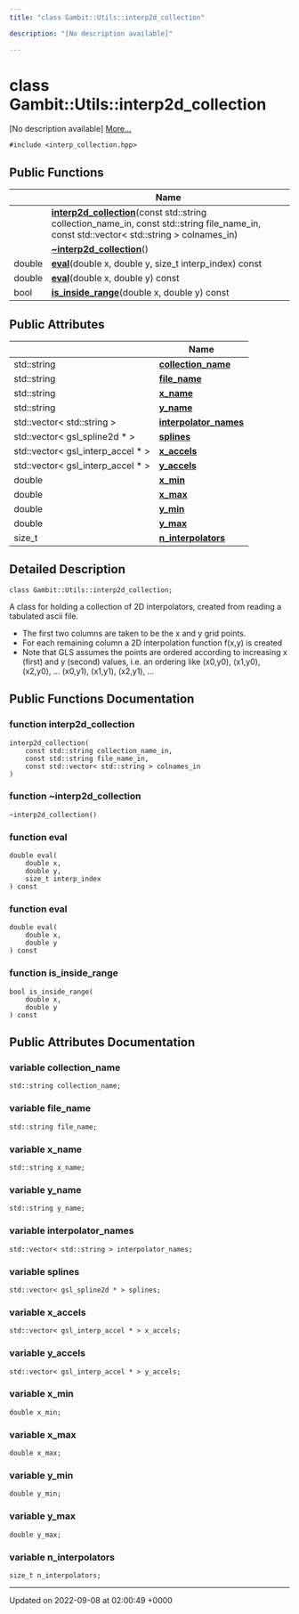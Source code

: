 ```yaml
---
title: "class Gambit::Utils::interp2d_collection"

description: "[No description available]"

---
```


# class Gambit::Utils::interp2d_collection



[No description available] [More...](#detailed-description)


`#include <interp_collection.hpp>`

## Public Functions

|                | Name           |
| -------------- | -------------- |
| | **[interp2d_collection](/documentation/code/classes/classgambit_1_1utils_1_1interp2d__collection/#function-gambitutilsinterp2d-collection-interp2d-collection)**(const std::string collection_name_in, const std::string file_name_in, const std::vector< std::string > colnames_in) |
| | **[~interp2d_collection](/documentation/code/classes/classgambit_1_1utils_1_1interp2d__collection/#function-gambitutilsinterp2d-collection-interp2d-collection)**() |
| double | **[eval](/documentation/code/classes/classgambit_1_1utils_1_1interp2d__collection/#function-gambitutilsinterp2d-collection-eval)**(double x, double y, size_t interp_index) const |
| double | **[eval](/documentation/code/classes/classgambit_1_1utils_1_1interp2d__collection/#function-gambitutilsinterp2d-collection-eval)**(double x, double y) const |
| bool | **[is_inside_range](/documentation/code/classes/classgambit_1_1utils_1_1interp2d__collection/#function-gambitutilsinterp2d-collection-is-inside-range)**(double x, double y) const |

## Public Attributes

|                | Name           |
| -------------- | -------------- |
| std::string | **[collection_name](/documentation/code/classes/classgambit_1_1utils_1_1interp2d__collection/#variable-gambitutilsinterp2d-collection-collection-name)**  |
| std::string | **[file_name](/documentation/code/classes/classgambit_1_1utils_1_1interp2d__collection/#variable-gambitutilsinterp2d-collection-file-name)**  |
| std::string | **[x_name](/documentation/code/classes/classgambit_1_1utils_1_1interp2d__collection/#variable-gambitutilsinterp2d-collection-x-name)**  |
| std::string | **[y_name](/documentation/code/classes/classgambit_1_1utils_1_1interp2d__collection/#variable-gambitutilsinterp2d-collection-y-name)**  |
| std::vector< std::string > | **[interpolator_names](/documentation/code/classes/classgambit_1_1utils_1_1interp2d__collection/#variable-gambitutilsinterp2d-collection-interpolator-names)**  |
| std::vector< gsl_spline2d * > | **[splines](/documentation/code/classes/classgambit_1_1utils_1_1interp2d__collection/#variable-gambitutilsinterp2d-collection-splines)**  |
| std::vector< gsl_interp_accel * > | **[x_accels](/documentation/code/classes/classgambit_1_1utils_1_1interp2d__collection/#variable-gambitutilsinterp2d-collection-x-accels)**  |
| std::vector< gsl_interp_accel * > | **[y_accels](/documentation/code/classes/classgambit_1_1utils_1_1interp2d__collection/#variable-gambitutilsinterp2d-collection-y-accels)**  |
| double | **[x_min](/documentation/code/classes/classgambit_1_1utils_1_1interp2d__collection/#variable-gambitutilsinterp2d-collection-x-min)**  |
| double | **[x_max](/documentation/code/classes/classgambit_1_1utils_1_1interp2d__collection/#variable-gambitutilsinterp2d-collection-x-max)**  |
| double | **[y_min](/documentation/code/classes/classgambit_1_1utils_1_1interp2d__collection/#variable-gambitutilsinterp2d-collection-y-min)**  |
| double | **[y_max](/documentation/code/classes/classgambit_1_1utils_1_1interp2d__collection/#variable-gambitutilsinterp2d-collection-y-max)**  |
| size_t | **[n_interpolators](/documentation/code/classes/classgambit_1_1utils_1_1interp2d__collection/#variable-gambitutilsinterp2d-collection-n-interpolators)**  |

## Detailed Description

```
class Gambit::Utils::interp2d_collection;
```


A class for holding a collection of 2D interpolators, created from reading a tabulated ascii file.

* The first two columns are taken to be the x and y grid points.
* For each remaining column a 2D interpolation function f(x,y) is created
* Note that GLS assumes the points are ordered according to increasing x (first) and y (second) values, i.e. an ordering like (x0,y0), (x1,y0), (x2,y0), ... (x0,y1), (x1,y1), (x2,y1), ... 

## Public Functions Documentation

### function interp2d_collection

```
interp2d_collection(
    const std::string collection_name_in,
    const std::string file_name_in,
    const std::vector< std::string > colnames_in
)
```


### function ~interp2d_collection

```
~interp2d_collection()
```


### function eval

```
double eval(
    double x,
    double y,
    size_t interp_index
) const
```


### function eval

```
double eval(
    double x,
    double y
) const
```


### function is_inside_range

```
bool is_inside_range(
    double x,
    double y
) const
```


## Public Attributes Documentation

### variable collection_name

```
std::string collection_name;
```


### variable file_name

```
std::string file_name;
```


### variable x_name

```
std::string x_name;
```


### variable y_name

```
std::string y_name;
```


### variable interpolator_names

```
std::vector< std::string > interpolator_names;
```


### variable splines

```
std::vector< gsl_spline2d * > splines;
```


### variable x_accels

```
std::vector< gsl_interp_accel * > x_accels;
```


### variable y_accels

```
std::vector< gsl_interp_accel * > y_accels;
```


### variable x_min

```
double x_min;
```


### variable x_max

```
double x_max;
```


### variable y_min

```
double y_min;
```


### variable y_max

```
double y_max;
```


### variable n_interpolators

```
size_t n_interpolators;
```


-------------------------------

Updated on 2022-09-08 at 02:00:49 +0000